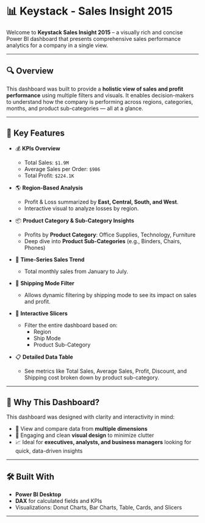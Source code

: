 # 📊 Keystack - Sales Insight 2015

Welcome to **Keystack Sales Insight 2015** – a visually rich and concise Power BI dashboard that presents comprehensive sales performance analytics for a company in a single view.

---

## 🔍 Overview

This dashboard was built to provide a **holistic view of sales and profit performance** using multiple filters and visuals. It enables decision-makers to understand how the company is performing across regions, categories, months, and product sub-categories — all at a glance.

---

## 🎯 Key Features

- 💰 **KPIs Overview**  
  - Total Sales: `$1.9M`  
  - Average Sales per Order: `$986`  
  - Total Profit: `$224.1K`

- 🌎 **Region-Based Analysis**  
  - Profit & Loss summarized by **East, Central, South, and West**.  
  - Interactive visual to analyze losses by region.

- 📦 **Product Category & Sub-Category Insights**  
  - Profits by **Product Category**: Office Supplies, Technology, Furniture  
  - Deep dive into **Product Sub-Categories** (e.g., Binders, Chairs, Phones)

- 📆 **Time-Series Sales Trend**  
  - Total monthly sales from January to July.

- 🚚 **Shipping Mode Filter**  
  - Allows dynamic filtering by shipping mode to see its impact on sales and profit.

- 🧩 **Interactive Slicers**  
  - Filter the entire dashboard based on:
    - Region
    - Ship Mode
    - Product Sub-Category

- 📋 **Detailed Data Table**  
  - See metrics like Total Sales, Average Sales, Profit, Discount, and Shipping cost broken down by product sub-category.

---

## 📌 Why This Dashboard?

This dashboard was designed with clarity and interactivity in mind:

- 🔄 View and compare data from **multiple dimensions**  
- 🎨 Engaging and clean **visual design** to minimize clutter  
- 📈 Ideal for **executives, analysts, and business managers** looking for quick, data-driven insights  

---

## 🛠️ Built With

- **Power BI Desktop**  
- **DAX** for calculated fields and KPIs  
- Visualizations: Donut Charts, Bar Charts, Table, Cards, and Slicers

---




